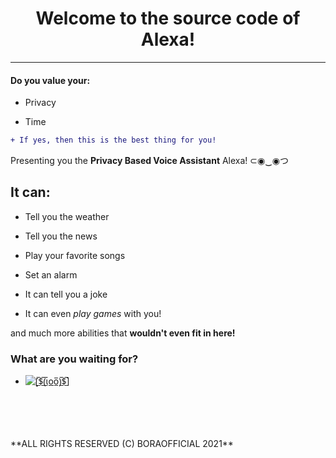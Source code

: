 <h1 align="center">Welcome to the source code of Alexa!</h1>

---

<h4>Do you value your:</h4>

- Privacy

- Time

```diff
+ If yes, then this is the best thing for you!
```

Presenting you the **Privacy Based Voice Assistant** Alexa! ⊂◉‿◉つ

<h2>It can:</h2>

- Tell you the weather

- Tell you the news

- Play your favorite songs

- Set an alarm

- It can tell you a joke

- It can even *play games* with you!

and much more abilities that **wouldn't even fit in here!**

<h3>What are you waiting for?</h3>

- <p><a href="https://www.example.com"><img img src="noimageatall" alt="[̲̅$̲̅(̲̅ιοο̲̅)̲̅$̲̅]"/></a></p>
<br>
<br>
<br>
<br>
**ALL RIGHTS RESERVED (C) BORAOFFICIAL 2021**
